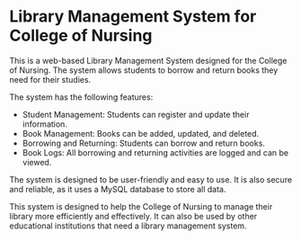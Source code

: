 # Library Management System for College of Nursing

This is a web-based Library Management System designed for the College of Nursing. The system allows students to borrow and return books they need for their studies.

The system has the following features:

* Student Management: Students can register and update their information.
* Book Management: Books can be added, updated, and deleted.
* Borrowing and Returning: Students can borrow and return books.
* Book Logs: All borrowing and returning activities are logged and can be viewed.

The system is designed to be user-friendly and easy to use. It is also secure and reliable, as it uses a MySQL database to store all data.

This system is designed to help the College of Nursing to manage their library more efficiently and effectively. It can also be used by other educational institutions that need a library management system.
